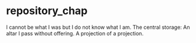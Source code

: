 # repository_chap
I cannot be what I was but I do not know what I am. 
The central storage: 
An altar I pass without offering. 
A projection of a projection. 
